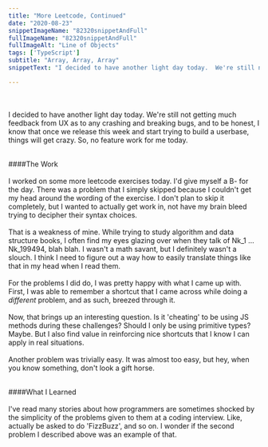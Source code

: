 ```yaml
---
title: "More Leetcode, Continued"
date: "2020-08-23"
snippetImageName: "82320snippetAndFull"
fullImageName: "82320snippetAndFull"
fullImageAlt: "Line of Objects"
tags: ['TypeScript']
subtitle: "Array, Array, Array"
snippetText: "I decided to have another light day today.  We're still not getting much feedback from UX as to any crashing and breaking bugs, and to be honest, I know that once we release this week and start trying to build a userbase, things will get crazy.  So, no feature work for me today."

---
```

<br>
<br>
I decided to have another light day today.  We're still not getting much feedback from UX as to any crashing and breaking bugs, and to be honest, I know that once we release this week and start trying to build a userbase, things will get crazy.  So, no feature work for me today.
<br>
<br>

####The Work
<br>
<br>
I worked on some more leetcode exercises today.  I'd give myself a B- for the day.  There was a problem that I simply skipped because I couldn't get my head around the wording of the exercise.  I don't plan to skip it completely, but I wanted to actually get work in, not have my brain bleed trying to decipher their syntax choices.
<br>
<br>
That is a weakness of mine.  While trying to study algorithm and data structure books, I often find my eyes glazing over when they talk of Nk_1 ... Nk_199494, blah blah.  I wasn't a math savant, but I definitely wasn't a slouch.  I think I need to figure out a way how to easily translate things like that in my head when I read them.
<br>
<br>
For the problems I did do, I was pretty happy with what I came up with.  First, I was able to remember a shortcut that I came across while doing a <em>different</em> problem, and as such, breezed through it.
<br>
<br>
Now, that brings up an interesting question.  Is it 'cheating' to be using JS methods during these challenges?  Should I only be using primitive types?  Maybe.  But I also find value in reinforcing nice shortcuts that I know I can apply in real situations.
<br>
<br>
Another problem was trivially easy.  It was almost too easy, but hey, when you know something, don't look a gift horse.
<br>
<br>

####What I Learned
<br>
<br>
I've read many stories about how programmers are sometimes shocked by the simplicity of the problems given to them at a coding interview.  Like, actually be asked to do 'FizzBuzz', and so on.  I wonder if the second problem I described above was an example of that.
<br>
<br>
